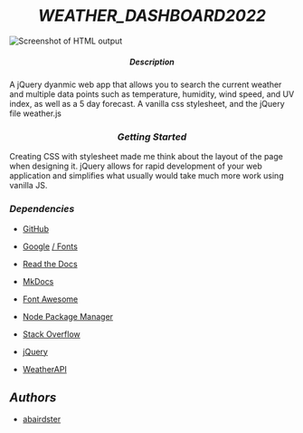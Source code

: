# <center>*WEATHER_DASHBOARD2022*</center>


![Screenshot of HTML output](https://)


##### <center>*Description*</center>

A jQuery dyanmic web app that allows you to search the current weather and multiple data points such as temperature, humidity, wind speed, and UV index, as well as a 5 day forecast.
A vanilla css stylesheet, and the jQuery file weather.js


### <center>*Getting Started*</center>

Creating CSS with stylesheet made me think about the layout of the page when designing it.
jQuery allows for rapid development of your web application and simplifies what usually would take much more work using vanilla JS.

### *Dependencies*


 - [GitHub](https://github.com/)

 - [Google](https://google.com/)  [/ Fonts](https://fonts.google.com/)

 - [Read the Docs](https://readthedocs.org/)

 - [MkDocs](https://www.mkdocs.org/)

 - [Font Awesome](https://fontawesome.com/)

 - [Node Package Manager](https://www.npmjs.com/)

 - [Stack Overflow](https://stackoverflow.com)

 - [jQuery](https://jqueryui.com/)

 - [WeatherAPI](https://openweathermap.org/)

## *Authors*

- [abairdster](https://github.com/abairdster)
